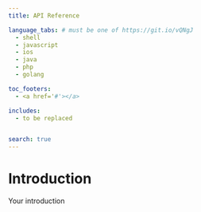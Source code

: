 ```yaml
---
title: API Reference

language_tabs: # must be one of https://git.io/vQNgJ
  - shell
  - javascript
  - ios
  - java
  - php
  - golang

toc_footers:
  - <a href='#'></a>

includes:
  - to be replaced


search: true
---
```


# Introduction

Your introduction
